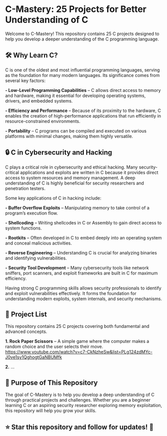 # C-Mastery: 25 Projects for Better Understanding of C
Welcome to C-Mastery! This repository contains 25 C projects designed to help you develop a deeper understanding of the C programming language.

## 🛠 Why Learn C?
C is one of the oldest and most influential programming languages, serving as the foundation for many modern languages. Its significance comes from several key factors:

**- Low-Level Programming Capabilities** – C allows direct access to memory and hardware, making it essential for developing operating systems, drivers, and embedded systems.

**- Efficiency and Performance** – Because of its proximity to the hardware, C enables the creation of high-performance applications that run efficiently in resource-constrained environments.

**- Portability** – C programs can be compiled and executed on various platforms with minimal changes, making them highly versatile.

## 🔒 C in Cybersecurity and Hacking
C plays a critical role in cybersecurity and ethical hacking. Many security-critical applications and exploits are written in C because it provides direct access to system resources and memory management. A deep understanding of C is highly beneficial for security researchers and penetration testers.

Some key applications of C in hacking include:

**- Buffer Overflow Exploits** – Manipulating memory to take control of a program’s execution flow.

**- Shellcoding** – Writing shellcodes in C or Assembly to gain direct access to system functions.

**- Rootkits** – Often developed in C to embed deeply into an operating system and conceal malicious activities.

**- Reverse Engineering** – Understanding C is crucial for analyzing binaries and identifying vulnerabilities.

**- Security Tool Development** – Many cybersecurity tools like network sniffers, port scanners, and exploit frameworks are built in C for maximum efficiency.

Having strong C programming skills allows security professionals to identify and exploit vulnerabilities effectively. It forms the foundation for understanding modern exploits, system internals, and security mechanisms.

## 📂 Project List
This repository contains 25 C projects covering both fundamental and advanced concepts.

**1. Rock Paper Scissors** – A simple game where the computer makes a random choice and the user selects their move.
https://www.youtube.com/watch?v=c7-CkNzheSw&list=PLg124zdMYc-J0ve1sy1QghogtGaNBUMfk

**2.** ...

## 🚀 Purpose of This Repository
The goal of C-Mastery is to help you develop a deep understanding of C through practical projects and challenges. Whether you are a beginner learning C or an aspiring security researcher exploring memory exploitation, this repository will help you grow your skills.

## ⭐ Star this repository and follow for updates! 🚀
